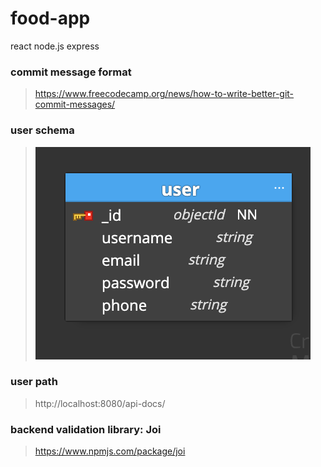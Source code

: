 # food-app
react  node.js express


### commit message format
> https://www.freecodecamp.org/news/how-to-write-better-git-commit-messages/

### user schema
> ![alt text](userSchema.png)


### user path
> http://localhost:8080/api-docs/


### backend validation library: Joi 
> https://www.npmjs.com/package/joi